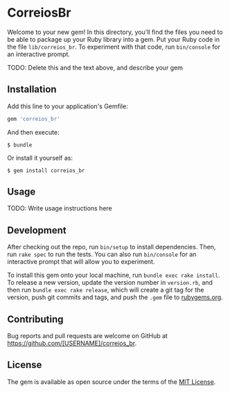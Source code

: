 # CorreiosBr

Welcome to your new gem! In this directory, you'll find the files you need to be able to package up your Ruby library into a gem. Put your Ruby code in the file `lib/correios_br`. To experiment with that code, run `bin/console` for an interactive prompt.

TODO: Delete this and the text above, and describe your gem

## Installation

Add this line to your application's Gemfile:

```ruby
gem 'correios_br'
```

And then execute:

    $ bundle

Or install it yourself as:

    $ gem install correios_br

## Usage

TODO: Write usage instructions here

## Development

After checking out the repo, run `bin/setup` to install dependencies. Then, run `rake spec` to run the tests. You can also run `bin/console` for an interactive prompt that will allow you to experiment.

To install this gem onto your local machine, run `bundle exec rake install`. To release a new version, update the version number in `version.rb`, and then run `bundle exec rake release`, which will create a git tag for the version, push git commits and tags, and push the `.gem` file to [rubygems.org](https://rubygems.org).

## Contributing

Bug reports and pull requests are welcome on GitHub at https://github.com/[USERNAME]/correios_br.

## License

The gem is available as open source under the terms of the [MIT License](https://opensource.org/licenses/MIT).
